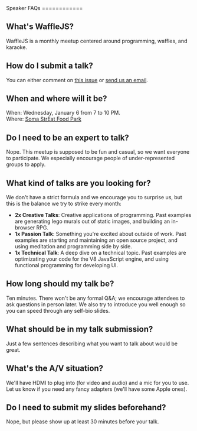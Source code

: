 <title>· Speaker FAQs</title>
Speaker FAQs
============

What's WaffleJS?
----------------
WaffleJS is a monthly meetup centered around programming, waffles, and karaoke.

How do I submit a talk?
-----------------------
You can either comment on [this issue][1] or [send us an email][2].

[1]: https://github.com/wafflejs/wafflejs.github.io/issues/90
[2]: mailto:speakers@wafflejs.com

When and where will it be?
--------------------------
When: Wednesday, January 6 from 7 to 10 PM.  
Where: [Soma StrEat Food Park][3]

[3]: https://goo.gl/maps/0gkOe

Do I need to be an expert to talk?
----------------------------------
Nope. This meetup is supposed to be fun and casual, so we want everyone to
participate. We especially encourage people of under-represented groups to
apply.

What kind of talks are you looking for?
---------------------------------------
We don't have a strict formula and we encourage you to surprise us, but this is
the balance we try to strike every month:

* **2x Creative Talks**: Creative applications of programming. Past examples
  are generating lego murals out of static images, and building an in-browser
  RPG.
* **1x Passion Talk**: Something you're excited about outside of work.  Past
  examples are starting and maintaining an open source project, and using
  meditation and programming side by side.
* **1x Technical Talk**: A deep dive on a technical topic. Past examples are
  optimizating your code for the V8 JavaScript engine, and using functional
  programming for developing UI.

How long should my talk be?
---------------------------
Ten minutes. There won't be any formal Q&A; we encourage attendees to ask
questions in person later. We also try to introduce you well enough so you can
speed through any self-bio slides.

What should be in my talk submission?
-------------------------------------
Just a few sentences describing what you want to talk about would be great.

What's the A/V situation?
-------------------------
We'll have HDMI to plug into (for video and audio) and a mic for you to use.
Let us know if you need any fancy adapters (we'll have some Apple ones).

Do I need to submit my slides beforehand?
-----------------------------------------
Nope, but please show up at least 30 minutes before your talk.
